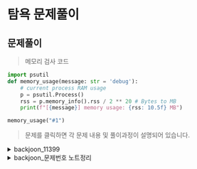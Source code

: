 # 탐욕 문제풀이

## 문제풀이 

> 메모리 검사 코드 

```py
import psutil
def memory_usage(message: str = 'debug'):
    # current process RAM usage
    p = psutil.Process()
    rss = p.memory_info().rss / 2 ** 20 # Bytes to MB
    print(f"[{message}] memory usage: {rss: 10.5f} MB")

memory_usage("#1")
```

> 문제를 클릭하면 각 문제 내용 및 풀이과정이 설명되어 있습니다.
<details>
<summary>backjoon_11399</summary>

* [문제링크](https://www.acmicpc.net/problem/11399)

## 백준 (11399)번 (ATM)

|시간제한|메모리제한|정답비율|입력조건|출력조건|
|:---:|:---:|:---:|:---:|:---:|
|1초|256MB|67%|첫째 줄에 사람의 수 N(1 ≤ N ≤ 1,000)이 주어진다. 둘째 줄에는 각 사람이 돈을 인출하는데 걸리는 시간 Pi가 주어진다. (1 ≤ Pi ≤ 1,000)|첫째 줄에 각 사람이 돈을 인출하는데 필요한 시간의 합의 최솟값을 출력한다.

<br>

### 문제

```
인하은행에는 ATM이 1대밖에 없다. 지금 이 ATM앞에 N명의 사람들이 줄을 서있다. 사람은 1번부터 N번까지 번호가 매겨져 있으며, i번 사람이 돈을 인출하는데 걸리는 시간은 Pi분이다.

사람들이 줄을 서는 순서에 따라서, 돈을 인출하는데 필요한 시간의 합이 달라지게 된다. 예를 들어, 총 5명이 있고, P1 = 3, P2 = 1, P3 = 4, P4 = 3, P5 = 2 인 경우를 생각해보자. [1, 2, 3, 4, 5] 순서로 줄을 선다면, 1번 사람은 3분만에 돈을 뽑을 수 있다. 2번 사람은 1번 사람이 돈을 뽑을 때 까지 기다려야 하기 때문에, 3+1 = 4분이 걸리게 된다. 3번 사람은 1번, 2번 사람이 돈을 뽑을 때까지 기다려야 하기 때문에, 총 3+1+4 = 8분이 필요하게 된다. 4번 사람은 3+1+4+3 = 11분, 5번 사람은 3+1+4+3+2 = 13분이 걸리게 된다. 이 경우에 각 사람이 돈을 인출하는데 필요한 시간의 합은 3+4+8+11+13 = 39분이 된다.

줄을 [2, 5, 1, 4, 3] 순서로 줄을 서면, 2번 사람은 1분만에, 5번 사람은 1+2 = 3분, 1번 사람은 1+2+3 = 6분, 4번 사람은 1+2+3+3 = 9분, 3번 사람은 1+2+3+3+4 = 13분이 걸리게 된다. 각 사람이 돈을 인출하는데 필요한 시간의 합은 1+3+6+9+13 = 32분이다. 이 방법보다 더 필요한 시간의 합을 최소로 만들 수는 없다.

줄을 서 있는 사람의 수 N과 각 사람이 돈을 인출하는데 걸리는 시간 Pi가 주어졌을 때, 각 사람이 돈을 인출하는데 필요한 시간의 합의 최솟값을 구하는 프로그램을 작성하시오.
```


<br>

|예제입력|예제출력|
|:---:|:---:|
|5|32|
|3 1 4 3 2||


<br>

### 풀이 방법

* 대표적인 탐욕 문제이다.
* 적게걸리는 사람부터 빠지는게 최솟값이다.
* 정렬 후 값을 더하는 로직을 만들면 된다.

### 기능요구사항

> ***입력 기능***
> - make_input 함수
> - [x] 입력을 받아서 리스트로 반환

> ***정렬 기능***
> - make_sort 함수 구현
> - [x] 퀵정렬로 구현

> ***값을 더하는 기능***
> - make_atm 함수
> - [x] 조건에 맞게 값을 더하는 기능 추가


### 답안 전체코드

```py
#입력기능
def make_input():
    i=0
    result=list()
    while i < 2:
        if i<1:
            people_count = int(input())
            result.append(people_count)
        else:
            withdrawal_time = list(map(int,input().split()))
            result.append(withdrawal_time)
        i += 1
    return result

#정렬기능
def make_sort(withdrawal_time):
    if len(withdrawal_time)<=1:
        return withdrawal_time
    pivot = withdrawal_time[0]
    left = list()
    right = list()
    for index in range(1,len(withdrawal_time)):
        if pivot > withdrawal_time[index]:
            left.append(withdrawal_time[index])
        else:
            right.append(withdrawal_time[index])
    return make_sort(left)+[pivot]+make_sort(right)
#메인 로직 구현(값을 더하는 기능)
def make_atm():
    withdrawal_time = make_sort(make_input()[1])
    pre_time=0
    time_sum=0
    for time in withdrawal_time:
        pre_time += time
        time_sum += pre_time 
    return time_sum
#test code
print(make_atm())
```

</details>

<details>
<summary>backjoon_문제번호 노트정리</summary>

* [문제링크](문제링크)

## 백준 (문제번호)번 (문제이름)

|시간제한|메모리제한|정답비율|입력조건|출력조건|
|:---:|:---:|:---:|:---:|:---:|
|1초|256MB|35%|입력조건|출력조건

<br>

### 문제

```
문제 내용
```


<br>

|예제입력|예제출력|
|:---:|:---:|
|예제입력1|예제출력2|
|예제입력2|예제출력2|

<br>

### 문제풀이 전략



### 답안 전체코드



</details>